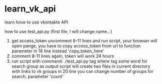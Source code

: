 learn_vk_api
============

learn hove to use vkontakte API


how to use test_api.py (first file, I will change name...)
1) get access_token
uncomment 8-11 lines and run script, your browser will open pange, you have to copy access_token from url to function parameter in 18 line instead 'copy_token_here'
2) comment 8-11 lines again, token will work 24 hours
3) run script with command:
    ./test_api.py tag
where tag some word for search group
as output script will create two files in current directory with links to vk groups
in 20 line you can change number of groups for search, parameter 'count'
